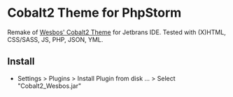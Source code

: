 # Cobalt2 Theme for PhpStorm

Remake of [Wesbos' Cobalt2 Theme](https://github.com/wesbos/cobalt2-vscode) for Jetbrans IDE.
Tested with (X)HTML, CSS/SASS, JS, PHP, JSON, YML.

## Install
- Settings > Plugins > Install Plugin from disk ... > Select "Cobalt2_Wesbos.jar"
